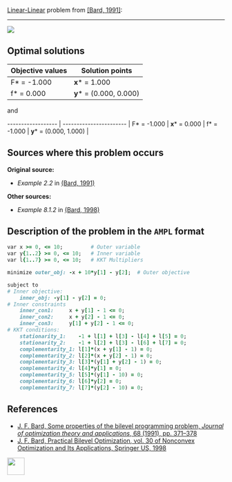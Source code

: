 [Linear-Linear](/BASBLib/LP-LP-problems) problem from [\[Bard, 1991\]][Bard, 1991]:

---

![](/BASBLib/images/b_1991_01_eq.jpg)

## Optimal solutions

Objective values   | Solution points         |
------------------ | ----------------------- |
F* = -1.000        | __x__* = 1.000          |
f* = 0.000         | __y__* = (0.000, 0.000) |

and

------------------ | ----------------------- |
F* = -1.000        | __x__* = 0.000          |
f* = -1.000        | __y__* = (0.000, 1.000) |

## Sources where this problem occurs

__Original source:__

 - _Example 2.2_ in [(Bard, 1991)][Bard, 1991]

__Other sources:__

 - _Example 8.1.2_ in [(Bard, 1998)][Bard, 1998]

## Description of the problem in the `AMPL` format

```ruby
var x >= 0, <= 10;         # Outer variable
var y{1..2} >= 0, <= 10;   # Inner variable
var l{1..7} >= 0, <= 10;   # KKT Multipliers

minimize outer_obj: -x + 10*y[1] - y[2];  # Outer objective

subject to
# Inner objective:
    inner_obj: -y[1] - y[2] = 0;
# Inner constraints
    inner_con1:     x + y[1] - 1 <= 0;
    inner_con2:     x + y[2] - 1 <= 0;
    inner_con3:     y[1] + y[2] - 1 <= 0;
# KKT conditions:
    stationarity_1:    -1 + l[1] + l[3] - l[4] + l[5] = 0;
    stationarity_2:    -1 + l[2] + l[3] - l[6] + l[7] = 0;
    complementarity_1: l[1]*(x + y[1] - 1) = 0;
    complementarity_2: l[2]*(x + y[2] - 1) = 0;
    complementarity_3: l[3]*(y[1] + y[2] - 1) = 0;
    complementarity_4: l[4]*y[1] = 0;
    complementarity_5: l[5]*(y[1] - 10) = 0;
    complementarity_6: l[6]*y[2] = 0;
    complementarity_7: l[7]*(y[2] - 10) = 0;
```

##  References

 - [J. F. Bard, Some properties of the bilevel programming problem, *Journal of optimization theory and applications*, 68 (1991), pp. 371–378](https://doi.org/10.1007/BF00941574)
 - [J. F. Bard, Practical Bilevel Optimization, vol. 30 of Nonconvex Optimization and Its Applications, Springer US, 1998](https://doi.org/10.1007/978-1-4757-2836-1)


[<img src="http://www.interupgrade.com/images/pfeil-backbutton.png" width="40" height="40">](/BASBLib/LP-LP-problems "Back to summary of LP-LP problems")

[Bard, 1991]: https://doi.org/10.1007/BF00941574
[Bard, 1998]: https://doi.org/10.1007/978-1-4757-2836-1
